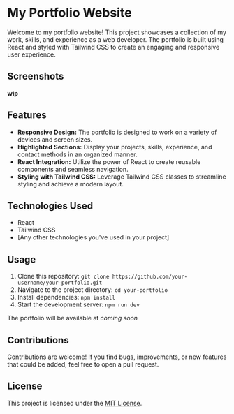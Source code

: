 # My Portfolio Website

Welcome to my portfolio website! This project showcases a collection of my work, skills, and experience as a web developer. The portfolio is built using React and styled with Tailwind CSS to create an engaging and responsive user experience.

## Screenshots

**wip**

## Features

- **Responsive Design:** The portfolio is designed to work on a variety of devices and screen sizes.
- **Highlighted Sections:** Display your projects, skills, experience, and contact methods in an organized manner.
- **React Integration:** Utilize the power of React to create reusable components and seamless navigation.
- **Styling with Tailwind CSS:** Leverage Tailwind CSS classes to streamline styling and achieve a modern layout.

## Technologies Used

- React
- Tailwind CSS
- [Any other technologies you've used in your project]

## Usage

1. Clone this repository: `git clone https://github.com/your-username/your-portfolio.git`
2. Navigate to the project directory: `cd your-portfolio`
3. Install dependencies: `npm install`
4. Start the development server: `npm run dev`

The portfolio will be available at *coming soon*

## Contributions

Contributions are welcome! If you find bugs, improvements, or new features that could be added, feel free to open a pull request.

## License

This project is licensed under the [MIT License](LICENSE).

